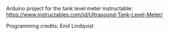 Arduino project for the tank level meter instructable:
https://www.instructables.com/id/Ultrasound-Tank-Level-Meter/

Programming credits: Emil Lindqvist
